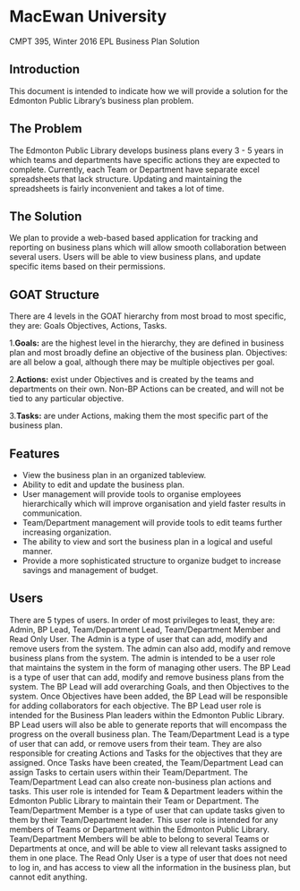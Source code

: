 <script>
h1{font-size: 7em;}
h2{font-size: 4em;}
<p>
{
padding-left:5em
}
</script>

<h1><b>MacEwan University</h1></b>
CMPT 395, Winter 2016 
EPL Business Plan Solution

<h2><b>Introduction</h2></b>

<p>This document is intended to indicate how we will provide a solution for the Edmonton Public Library’s business plan problem. </p>

<h2><b>The Problem</h2></b>
<p>The Edmonton Public Library develops business plans every 3 - 5 years in which teams and departments have specific actions they are expected to complete. Currently, each Team or Department have separate excel spreadsheets that lack structure. Updating and maintaining the spreadsheets is fairly inconvenient and takes a lot of time.
</p>

<h2><b>The Solution</h2></b>
<p>We plan to provide a web-based based application for tracking and reporting on business plans which will allow smooth collaboration between several users. Users will be able to view business plans, and update specific items based on their permissions.
</p>

<h2><b>GOAT Structure</h2></b>
<p>There are 4 levels in the GOAT hierarchy from most broad to most specific, they are: Goals Objectives, Actions, Tasks.
</p>
<p>1.<b>Goals:</b> are the highest level in the hierarchy, they are defined in business plan and most broadly define an objective of the business plan.
Objectives: are all below a goal, although there may be multiple objectives per goal. 
</p>
<p>2.<b>Actions:</b> exist under Objectives and is created by the teams and departments on their own. Non-BP Actions can be created, and will not be tied to any particular objective.
</p>
<p>3.<b>Tasks:</b> are under Actions, making them the most specific part of the business plan.
</p>
<h2><b>Features</b></h2>
<ul>
<li>View the business plan in an organized tableview.</li>
<li>Ability to edit and update the business plan.</li>
<li>User management will provide tools to organise employees hierarchically which will improve organisation and yield faster results in communication.</li>
<li>Team/Department management will provide tools to edit teams further increasing organization.</li>
<li>The ability to view and sort the business plan in a logical and useful manner.</li>
<li>Provide a more sophisticated structure to organize budget to increase savings and management of budget.</li>
</ul>

<h2><b>Users</h2></b>
There are 5 types of users. In order of most privileges to least, they are: Admin, BP Lead, Team/Department Lead, Team/Department Member and Read Only User. 
The Admin is a type of user that can add, modify and remove users from the system. The admin can also add, modify and remove business plans from the system. The admin is intended to be a user role that maintains the system in the form of managing other users.
The BP Lead is a type of user that can add, modify and remove business plans from the system. The BP Lead will add overarching Goals, and then Objectives to the system. Once Objectives have been added, the BP Lead will be responsible for adding collaborators for each objective. The BP Lead user role is intended for the Business Plan leaders within the Edmonton Public Library. BP Lead users will also be able to generate reports that will encompass the progress on the overall business plan.
The Team/Department Lead is a type of user that can add, or remove users from their team. They are also responsible for creating Actions and Tasks for the objectives that they are assigned. Once Tasks have been created, the Team/Department Lead can assign Tasks to certain users within their Team/Department. The Team/Department Lead can also create non-business plan actions and tasks. This user role is intended for Team & Department leaders within the Edmonton Public Library to maintain their Team or Department. 
The Team/Department Member is a type of user that can update tasks given to them by their Team/Department leader. This user role is intended for any members of Teams or Department within the Edmonton Public Library. Team/Department Members will be able to belong to several Teams or Departments at once, and will be able to view all relevant tasks assigned to them in one place.
The Read Only User is a type of user that does not need to log in, and has access to view all the information in the business plan, but cannot edit anything. 

